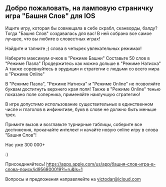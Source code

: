 ## Добро пожаловать, на ламповую страничку игра "Башня Слов" для IOS

Ищите игру, которая бы совмещала в себе скрабл, сканворды, балду? 
Тогда "Башня Слов" создавалась для вас! В ней собрано все самое лучшее, что вы любите в словестных играх!

Найдите и тапните ;) слова в четырех увлекательных режимах!

Наберите максимум очков в "Режиме Башни"
Составьте 50 слов в "Режиме Пазла"
Продержитесь как можно дольше в "Режиме Натиска"
А также соревнуйтесь в эрудиции и стратегии с людьми со всего мира в "Режиме Online"

В "Режиме Пазла", "Режиме Натиска" и "Режиме Online" не позволяйте буквам достигнуть верхнего края поля!
Также в "Режиме Online" тенью показано поле соперника, применяйте наилучшую стратегию!

В игре допустимо использование существительных в единственном числе и глаголов в инфинитиве, букв в слове не должно быть меньше трех.

Примите вызов и возглавьте турнирные таблицы, соберите все достижения, прокачайте интелект и качайте новую online игру в слова "Башня Слов"!

Нас уже 300 000+ 

:)

Присоединяйтесь!
https://apps.apple.com/us/app/башня-слов-игра-в-слова-поиск/id956800019?l=ru&ls=1

Вопросы и предложения направляейте на victodar@icloud.com

